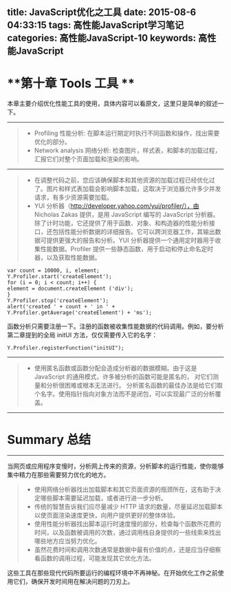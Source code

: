 title: JavaScript优化之工具
date: 2015-08-6 04:33:15
tags: 高性能JavaScript学习笔记
categories: 高性能JavaScript-10
keywords: 高性能JavaScript
---
**第十章 Tools 工具 **
===
本章主要介绍优化性能工具的使用，具体内容可以看原文，这里只是简单的叙述一下。
<!--more-->
---
> - Profiling 性能分析:
在脚本运行期定时执行不同函数和操作，找出需要优化的部分。
> - Network analysis 网络分析:
检查图片，样式表，和脚本的加载过程，汇报它们对整个页面加载和渲染的影响。

---

> - 在调整代码之前，您应该确保脚本和其他资源的加载过程已经优化过了。图片和样式表加载会影响脚本加载，这取决于浏览器允许多少并发请求，有多少资源需要加载。
> - YUI 分析器（http://developer.yahoo.com/yui/profiler/），由 Nicholas Zakas 提供，是用 JavaScript 编写的
JavaScript 分析器。除了计时功能，它还提供了用于函数、对象、和构造器的性能分析接口，还包括性能分析数据的详细报告。它可以跨浏览器工作，其输出数据可提供更强大的报告和分析。YUI 分析器提供一个通用定时器用于收集性能数据。Profiler 提供一些静态函数，用于启动和停止命名定时器，以及获取性能数据。

	var count = 10000, i, element;
	Y.Profiler.start('createElement');
	for (i = 0; i < count; i++) {
	element = document.createElement ('div');
	}
	Y.Profiler.stop('createElement');
	alert('created ' + count + ' in ' + Y.Profiler.getAverage('createElement') + 'ms');
函数分析只需要注册一下。注册的函数被收集性能数据的代码调用。例如，要分析第二章提到的全局
initUI 方法，仅仅需要传入它的名字：

	Y.Profiler.registerFunction("initUI");

---
> - 使用匿名函数或函数分配会造成分析器的数据模糊。由于这是 JavaScript 的通用模式，许多被分析的函数可能是匿名的， 对它们测量和分析很困难或根本无法进行。 分析匿名函数的最佳办法是给它们取个名字。使用指针指向对象方法而不是闭包，可以实现最广泛的分析覆盖。

---
Summary 总结
===
---
当网页或应用程序变慢时，分析网上传来的资源，分析脚本的运行性能，使你能够集中精力在那些需要努力优化的地方。
> - 使用网络分析器找出加载脚本和其它页面资源的瓶颈所在，这有助于决定哪些脚本需要延迟加载，或者进行进一步分析。
> - 传统的智慧告诉我们应尽量减少 HTTP 请求的数量，尽量延迟加载脚本以使页面渲染速度更快，向用户提供更好的整体体验。
> - 使用性能分析器找出脚本运行时速度慢的部分，检查每个函数所花费的时间，以及函数被调用的次数，通过调用栈自身提供的一些线索来找出哪些地方应当努力优化。
> - 虽然花费时间和调用次数通常是数据中最有价值的点，还是应当仔细察看函数的调用过程，可能发现其它优化方法。

这些工具在那些现代代码所要运行的编程环境中不再神秘。在开始优化工作之前使用它们，确保开发时间用在解决问题的刀刃上。
